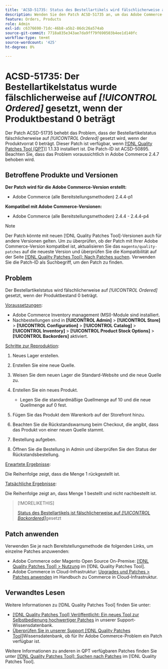 ```yaml
---
title: 'ACSD-51735: Status des Bestellartikels wird fälschlicherweise auf *[!UICONTROL Ordered]* gesetzt, wenn der Produktvorrat 0 beträgt'
description: Wenden Sie den Patch ACSD-51735 an, um das Adobe Commerce-Problem zu beheben, bei dem der Bestellartikelstatus fälschlicherweise auf *[!UICONTROL Ordered]* gesetzt wird, wenn der Produktvorrat 0 beträgt.
feature: Orders, Products
role: Admin
exl-id: c6376698-71dc-46b8-a5b2-86dc26a574ab
source-git-commit: 7718a835e343ae7da9ff79f690503b4ee1d140fc
workflow-type: tm+mt
source-wordcount: '425'
ht-degree: 0%

---
```


# ACSD-51735: Der Bestellartikelstatus wurde fälschlicherweise auf *[!UICONTROL Ordered]* gesetzt, wenn der Produktbestand 0 beträgt

Der Patch ACSD-51735 behebt das Problem, dass der Bestellartikelstatus fälschlicherweise auf *[!UICONTROL Ordered]* gesetzt wird, wenn der Produktvorrat 0 beträgt. Dieser Patch ist verfügbar, wenn [[!DNL Quality Patches Tool (QPT)]](/help/announcements/adobe-commerce-announcements/magento-quality-patches-released-new-tool-to-self-serve-quality-patches.md) 1.1.33 installiert ist. Die Patch-ID ist ACSD-50895. Beachten Sie, dass das Problem voraussichtlich in Adobe Commerce 2.4.7 behoben wird.

## Betroffene Produkte und Versionen

**Der Patch wird für die Adobe Commerce-Version erstellt:**

* Adobe Commerce (alle Bereitstellungsmethoden) 2.4.4-p1

**Kompatibel mit Adobe Commerce-Versionen:**

* Adobe Commerce (alle Bereitstellungsmethoden) 2.4.4 - 2.4.4-p4

>[!NOTE]
>
>Der Patch könnte mit neuen [!DNL Quality Patches Tool]-Versionen auch für andere Versionen gelten. Um zu überprüfen, ob der Patch mit Ihrer Adobe Commerce-Version kompatibel ist, aktualisieren Sie das `magento/quality-patches` auf die neueste Version und überprüfen Sie die Kompatibilität auf der Seite [[!DNL Quality Patches Tool]: Nach Patches suchen](https://experienceleague.adobe.com/tools/commerce-quality-patches/index.html?lang=de). Verwenden Sie die Patch-ID als Suchbegriff, um den Patch zu finden.

## Problem

Der Bestellartikelstatus wird fälschlicherweise auf *[!UICONTROL Ordered]* gesetzt, wenn der Produktbestand 0 beträgt.

<u>Voraussetzungen</u>:

* Adobe Commerce Inventory management (MSI)-Module sind installiert.
* Nachbestellungen sind in **[!UICONTROL Admin]** > **[!UICONTROL Store]** > **[!UICONTROL Configuration]** > **[!UICONTROL Catalog]** > **[!UICONTROL Inventory]** > **[!UICONTROL Product Stock Options]** > **[!UICONTROL Backorders]** aktiviert.

<u>Schritte zur Reproduktion</u>:

1. Neues Lager erstellen.
1. Erstellen Sie eine neue Quelle.
1. Weisen Sie dem neuen Lager die Standard-Website und die neue Quelle zu.
1. Erstellen Sie ein neues Produkt.

   * Legen Sie die standardmäßige Quellmenge auf 10 und die neue Quellmenge auf 0 fest.

1. Fügen Sie das Produkt dem Warenkorb auf der Storefront hinzu.
1. Beachten Sie die Rückstandswarnung beim Checkout, die angibt, dass das Produkt von einer neuen Quelle stammt.
1. Bestellung aufgeben.
1. Öffnen Sie die Bestellung in Admin und überprüfen Sie den Status der Rückstandsbestellung.

<u>Erwartete Ergebnisse</u>:

Die Reihenfolge zeigt, dass die Menge 1 rückgestellt ist.

<u>Tatsächliche Ergebnisse</u>:

Die Reihenfolge zeigt an, dass Menge 1 bestellt und nicht nachbestellt ist.

>[!MORELIKETHIS]
>
>[Status des Bestellartikels ist fälschlicherweise auf *[!UICONTROL Backordered]*](/help/support-tools/patches-available-in-qpt-tool/v1-1-33/acsd-51408-order-item-status-is-set-to-backordered.md)gesetzt

## Patch anwenden

Verwenden Sie je nach Bereitstellungsmethode die folgenden Links, um einzelne Patches anzuwenden:

* Adobe Commerce oder Magento Open Source On-Premise: [[!DNL Quality Patches Tool] > Nutzung](https://experienceleague.adobe.com/docs/commerce-operations/tools/quality-patches-tool/usage.html?lang=de) im [!DNL Quality Patches Tool].
* Adobe Commerce in Cloud-Infrastruktur: [Upgrades und Patches > Patches anwenden](https://experienceleague.adobe.com/docs/commerce-cloud-service/user-guide/develop/upgrade/apply-patches.html?lang=de) im Handbuch zu Commerce in Cloud-Infrastruktur.

## Verwandtes Lesen

Weitere Informationen zu [!DNL Quality Patches Tool] finden Sie unter:

* [[!DNL Quality Patches Tool] Veröffentlicht: Ein neues Tool zur Selbstbedienung hochwertiger Patches](/help/announcements/adobe-commerce-announcements/magento-quality-patches-released-new-tool-to-self-serve-quality-patches.md) in unserer Support-Wissensdatenbank.
* [Überprüfen Sie in unserer Support [!DNL Quality Patches Tool]](/help/support-tools/patches-available-in-qpt-tool/check-patch-for-magento-issue-with-magento-quality-patches.md)Wissensdatenbank, ob für Ihr Adobe Commerce-Problem ein Patch verfügbar ist.

Weitere Informationen zu anderen in QPT verfügbaren Patches finden Sie unter [[!DNL Quality Patches Tool]: Suchen nach Patches](https://experienceleague.adobe.com/tools/commerce-quality-patches/index.html?lang=de) im [!DNL Quality Patches Tool].
